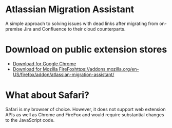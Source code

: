 # Atlassian Migration Assistant

A simple approach to solving issues with dead links after migrating from on-premise Jira and Confluence to their cloud counterparts.

# Download on public extension stores

* [Download for Google Chrome](https://chromewebstore.google.com/detail/atlassian-migration-assis/fpicipoljgohdicbdggmkomljoeniipi?hl=en-US&utm_source=ext_sidebar)
* [Download for Mozilla FireFox]()https://addons.mozilla.org/en-US/firefox/addon/atlassian-migration-assistant/


# What about Safari?

Safari is my browser of choice. However, it does not support web extension APIs as well as Chrome and FireFox and would require substantial changes to the JavaScript code.
